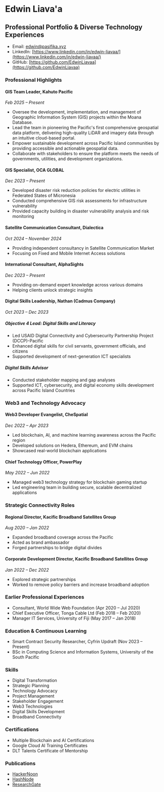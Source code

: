 # Edwin Liava'a
## Professional Portfolio & Diverse Technology Experiences

- Email: edwin@pasifika.xyz
- LinkedIn: [https://www.linkedin.com/in/edwin-liavaa/](https://www.linkedin.com/in/edwin-liavaa/)
- GitHub: [https://github.com/EdwinLiavaa](https://github.com/EdwinLiavaa)

### Professional Highlights

#### GIS Team Leader, Kahuto Pacific
*Feb 2025 – Present*
- Oversee the development, implementation, and management of Geographic Information System (GIS) projects within the Moana Database.
- Lead the team in pioneering the Pacific's first comprehensive geospatial data platform, delivering high-quality LiDAR and imagery data through an intuitive cloud-based portal.
- Empower sustainable development across Pacific Island communities by providing accessible and actionable geospatial data.
- Collaborate with stakeholders to ensure the platform meets the needs of governments, utilities, and development organizations.

#### GIS Specialist, OCA GLOBAL
*Dec 2023 – Present*
- Developed disaster risk reduction policies for electric utilities in Federated States of Micronesia
- Conducted comprehensive GIS risk assessments for infrastructure vulnerability
- Provided capacity building in disaster vulnerability analysis and risk monitoring

#### Satellite Communication Consultant, Dialectica
*Oct 2024 – November 2024*
- Providing independent consultancy in Satellite Communication Market
- Focusing on Fixed and Mobile Internet Access solutions

#### International Consultant, AlphaSights
*Dec 2023 – Present*
- Providing on-demand expert knowledge across various domains
- Helping clients unlock strategic insights

#### Digital Skills Leadership, Nathan (Cadmus Company)
*Oct 2023 – Dec 2023*
##### Objective 4 Lead: Digital Skills and Literacy
- Led USAID Digital Connectivity and Cybersecurity Partnership Project (DCCP)-Pacific
- Enhanced digital skills for civil servants, government officials, and citizens
- Supported development of next-generation ICT specialists

##### Digital Skills Advisor
- Conducted stakeholder mapping and gap analyses
- Supported ICT, cybersecurity, and digital economy skills development across Pacific Island Countries

### Web3 and Technology Advocacy

#### Web3 Developer Evangelist, CheSpatial
*Dec 2022 – Apr 2023*
- Led blockchain, AI, and machine learning awareness across the Pacific region
- Developed solutions on Hedera, Ethereum, and EVM chains
- Showcased real-world blockchain applications

#### Chief Technology Officer, PowerPlay
*May 2022 – Jun 2022*
- Managed web3 technology strategy for blockchain gaming startup
- Led engineering team in building secure, scalable decentralized applications

### Strategic Connectivity Roles

#### Regional Director, Kacific Broadband Satellites Group
*Aug 2020 – Jan 2022*
- Expanded broadband coverage across the Pacific
- Acted as brand ambassador
- Forged partnerships to bridge digital divides

#### Corporate Development Director, Kacific Broadband Satellites Group
*Jan 2022 – Dec 2022*
- Explored strategic partnerships
- Worked to remove policy barriers and increase broadband adoption

### Earlier Professional Experiences
- Consultant, World Wide Web Foundation (Apr 2020 – Jul 2020)
- Chief Executive Officer, Tonga Cable Ltd (Feb 2018 – Feb 2020)
- Manager IT Services, University of Fiji (May 2017 – Jan 2018)

### Education & Continuous Learning
- Smart Contract Security Researcher, Cyfrin Updraft (Nov 2023 – Present)
- BSc in Computing Science and Information Systems, University of the South Pacific

### Skills
- Digital Transformation
- Strategic Planning
- Technology Advocacy
- Project Management
- Stakeholder Engagement
- Web3 Technologies
- Digital Skills Development
- Broadband Connectivity

### Certifications
- Multiple Blockchain and AI Certifications
- Google Cloud AI Training Certificates
- DLT Talents Certificate of Mentorship

### Publications
- [HackerNoon](https://hackernoon.com/u/edwinliavaa)
- [HashNode](https://hashnode.com/@EdwinLiavaa)
- [ResearchGate](https://www.researchgate.net/profile/Edwin-Liavaa)
